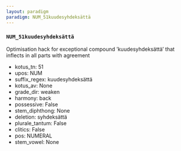```yaml
---
layout: paradigm
paradigm: NUM_51kuudesyhdeksättä
---
```

### ` NUM_51kuudesyhdeksättä `

Optimisation hack for exceptional compound ’kuudesyhdeksättä’ that inflects in all parts with agreement
* kotus_tn: 51
* upos: NUM
* suffix_regex: kuudesyhdeksättä
* kotus_av: None
* grade_dir: weaken
* harmony: back
* possessive: False
* stem_diphthong: None
* deletion: syhdeksättä
* plurale_tantum: False
* clitics: False
* pos: NUMERAL
* stem_vowel: None
